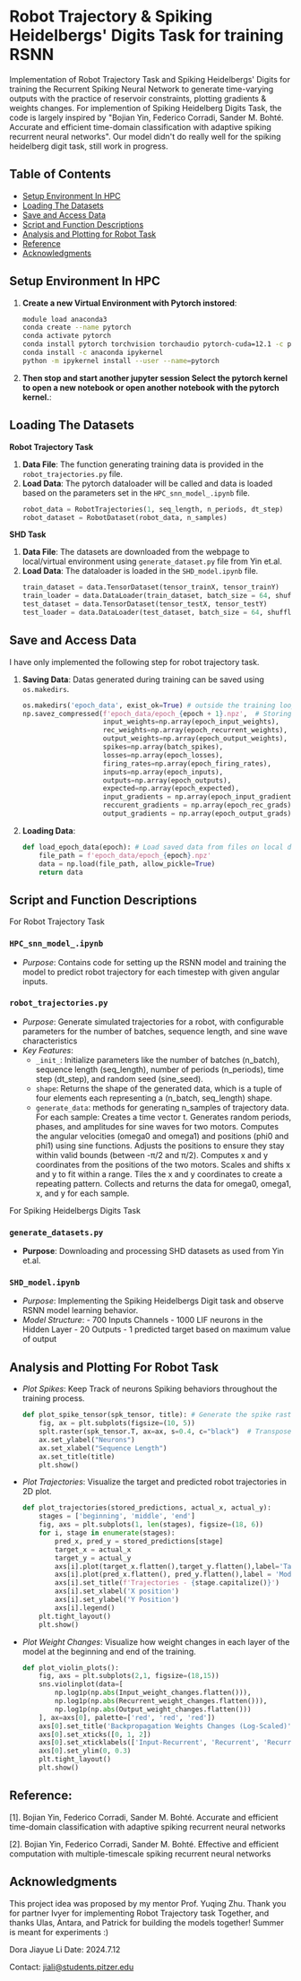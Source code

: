 # Robot Trajectory & Spiking Heidelbergs' Digits Task for training RSNN
Implementation of Robot Trajectory Task and Spiking Heidelbergs' Digits for training the Recurrent Spiking Neural Network to generate time-varying outputs with the practice of reservoir constraints, plotting gradients & weights changes. For implemention of Spiking Heidelberg Digits Task, the code is largely inspired by "Bojian Yin, Federico Corradi, Sander M. Bohté. Accurate and efficient time-domain classification with adaptive spiking recurrent neural networks". Our model didn't do really well for the spiking heidelberg digit task, still work in progress. 


## Table of Contents

- [Setup Environment In HPC](#setup-environment-in-hpc)
- [Loading The Datasets](#loading-the-datasets)
- [Save and Access Data](#save-and-access-data)
- [Script and Function Descriptions](#script-and-function-descriptions)
- [Analysis and Plotting for Robot Task](#analysis-and-plotting-for-robot-task)
- [Reference](#reference)
- [Acknowledgments](#acknowledgments)


## Setup Environment In HPC

1. **Create a new Virtual Environment with Pytorch instored**:
    ```bash
    module load anaconda3
    conda create --name pytorch
    conda activate pytorch
    conda install pytorch torchvision torchaudio pytorch-cuda=12.1 -c pytorch -c nvidia
    conda install -c anaconda ipykernel
    python -m ipykernel install --user --name=pytorch
    ```

2. **Then stop and start another jupyter session
Select the pytorch kernel to open a new notebook or open another notebook with the pytorch kernel.**:



## Loading The Datasets

**Robot Trajectory Task**
1. **Data File**: The function generating training data is provided in the `robot_trajectories.py` file.  
2. **Load Data**: The pytorch dataloader will be called and data is loaded based on the parameters set in the `HPC_snn_model_.ipynb` file.
    ```python
    robot_data = RobotTrajectories(1, seq_length, n_periods, dt_step) 
    robot_dataset = RobotDataset(robot_data, n_samples)
    ```
**SHD Task**
1. **Data File**: The datasets are downloaded from the webpage to local/virtual environment using `generate_dataset.py` file from Yin et.al.
2. **Load Data**: The dataloader is loaded in the `SHD_model.ipynb` file.
    ```python
    train_dataset = data.TensorDataset(tensor_trainX, tensor_trainY)
    train_loader = data.DataLoader(train_dataset, batch_size = 64, shuffle=True)
    test_dataset = data.TensorDataset(tensor_testX, tensor_testY)
    test_loader = data.DataLoader(test_dataset, batch_size = 64, shuffle=False)
    ```

## Save and Access Data
I have only implemented the following step for robot trajectory task.
1. **Saving Data**: Datas generated during training can be saved using `os.makedirs`.
    ```python
    os.makedirs('epoch_data', exist_ok=True) # outside the training loop
    np.savez_compressed(f'epoch_data/epoch_{epoch + 1}.npz',  # Storing all the data as npz file for each epoch inside the training loop
                        input_weights=np.array(epoch_input_weights),
                        rec_weights=np.array(epoch_recurrent_weights),
                        output_weights=np.array(epoch_output_weights),
                        spikes=np.array(batch_spikes),
                        losses=np.array(epoch_losses),
                        firing_rates=np.array(epoch_firing_rates),
                        inputs=np.array(epoch_inputs),
                        outputs=np.array(epoch_outputs),
                        expected=np.array(epoch_expected),
                        input_gradients = np.array(epoch_input_gradients),
                        reccurent_gradients = np.array(epoch_rec_grads),
                        output_gradients = np.array(epoch_output_grads))
    ```

2. **Loading Data**:
    ```python
    def load_epoch_data(epoch): # Load saved data from files on local directory
        file_path = f'epoch_data/epoch_{epoch}.npz'
        data = np.load(file_path, allow_pickle=True)
        return data
    ```


## Script and Function Descriptions
For Robot Trajectory Task
### `HPC_snn_model_.ipynb` 

- *Purpose*: Contains code for setting up the RSNN model and training the model to predict robot trajectory for each timestep with given angular inputs.


### `robot_trajectories.py`

- *Purpose*: Generate simulated trajectories for a robot, with configurable parameters for the number of batches, sequence length, and sine wave characteristics
- *Key Features*:
  - `_init_`: Initialize parameters like the number of batches (n_batch), sequence length (seq_length), number of periods (n_periods), time step (dt_step), and random seed (sine_seed).
  - `shape`: Returns the shape of the generated data, which is a tuple of four elements each representing a (n_batch, seq_length) shape.
  - `generate_data`: methods for generating n_samples of trajectory data.
        For each sample: Creates a time vector t. Generates random periods, phases, and amplitudes for sine waves for two motors.
        Computes the angular velocities (omega0 and omega1) and positions (phi0 and phi1) using sine functions.
        Adjusts the positions to ensure they stay within valid bounds (between -π/2 and π/2).
        Computes x and y coordinates from the positions of the two motors.
        Scales and shifts x and y to fit within a range.
        Tiles the x and y coordinates to create a repeating pattern.
        Collects and returns the data for omega0, omega1, x, and y for each sample.

For Spiking Heidelbergs Digits Task
### `generate_datasets.py`

- **Purpose**: Downloading and processing SHD datasets as used from Yin et.al.

### `SHD_model.ipynb`
- *Purpose*: Implementing the Spiking Heidelbergs Digit task and observe RSNN model learning behavior.
- *Model Structure*:
      - 700 Inputs Channels
      - 1000 LIF neurons in the Hidden Layer
      - 20 Outputs
      - 1 predicted target based on maximum value of output



## Analysis and Plotting For Robot Task

- *Plot Spikes*: Keep Track of neurons Spiking behaviors throughout the training process.
    ```python
    def plot_spike_tensor(spk_tensor, title): # Generate the spike raster plot
        fig, ax = plt.subplots(figsize=(10, 5))
        splt.raster(spk_tensor.T, ax=ax, s=0.4, c="black")  # Transpose to align with neurons on y-axis
        ax.set_ylabel("Neurons")
        ax.set_xlabel("Sequence Length")
        ax.set_title(title)
        plt.show()
    ```

- *Plot Trajectories*: Visualize the target and predicted robot trajectories in 2D plot. 
    ```python
    def plot_trajectories(stored_predictions, actual_x, actual_y):
        stages = ['beginning', 'middle', 'end']
        fig, axs = plt.subplots(1, len(stages), figsize=(18, 6))
        for i, stage in enumerate(stages):
            pred_x, pred_y = stored_predictions[stage]
            target_x = actual_x
            target_y = actual_y
            axs[i].plot(target_x.flatten(),target_y.flatten(),label='Target trajectories', color='blue')
            axs[i].plot(pred_x.flatten(), pred_y.flatten(),label = 'Model Predict Trajectories', linestyle='dashed', color = 'blue')
            axs[i].set_title(f'Trajectories - {stage.capitalize()}')
            axs[i].set_xlabel('X position')
            axs[i].set_ylabel('Y Position')
            axs[i].legend()
        plt.tight_layout()
        plt.show()
    ```
    
- *Plot Weight Changes*: Visualize how weight changes in each layer of the model at the beginning and end of the training.
    ```python
    def plot_violin_plots():
        fig, axs = plt.subplots(2,1, figsize=(18,15))
        sns.violinplot(data=[
            np.log1p(np.abs(Input_weight_changes.flatten())),
            np.log1p(np.abs(Recurrent_weight_changes.flatten())),
            np.log1p(np.abs(Output_weight_changes.flatten()))
        ], ax=axs[0], palette=['red', 'red', 'red'])
        axs[0].set_title('Backpropagation Weights Changes (Log-Scaled)', fontsize =20)
        axs[0].set_xticks([0, 1, 2])
        axs[0].set_xticklabels(['Input-Recurrent', 'Recurrent', 'Recurrent-Output'], fontsize =20)
        axs[0].set_ylim(0, 0.3)
        plt.tight_layout()
        plt.show()
    ```

## Reference:
[1]. Bojian Yin, Federico Corradi, Sander M. Bohté. Accurate and efficient time-domain classification with adaptive spiking recurrent neural networks

[2]. Bojian Yin, Federico Corradi, Sander M. Bohté. Effective and efficient computation with multiple-timescale spiking recurrent neural networks


## Acknowledgments
This project idea was proposed by my mentor Prof. Yuqing Zhu. Thank you for partner Ivyer for implementing Robot Trajectory task Together, and thanks Ulas, Antara, and Patrick for building the models together! Summer is meant for experiments :)



Dora Jiayue Li
Date: 2024.7.12

Contact: jiali@students.pitzer.edu 
